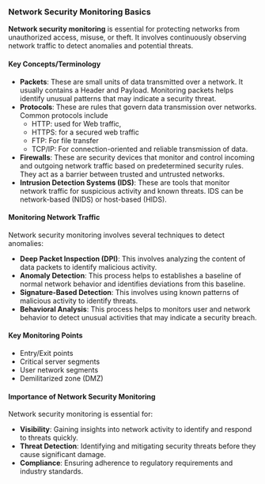 ### Network Security Monitoring Basics

**Network security monitoring** is essential for protecting networks from unauthorized access, misuse, or theft. It involves continuously observing network traffic to detect anomalies and potential threats. 

#### Key Concepts/Terminology

- **Packets**: These are small units of data transmitted over a network. It usually contains a Header and Payload. Monitoring packets helps identify unusual patterns that may indicate a security threat.
- **Protocols**: These are rules that govern data transmission over networks. Common protocols include 
    - HTTP: used for Web traffic, 
    - HTTPS: for a secured web traffic 
    - FTP: For file transfer 
    - TCP/IP: For connection-oriented and reliable transmission of data.
- **Firewalls**: These are security devices that monitor and control incoming and outgoing network traffic based on predetermined security rules. They act as a barrier between trusted and untrusted networks.
- **Intrusion Detection Systems (IDS)**: These are tools that monitor network traffic for suspicious activity and known threats. IDS can be network-based (NIDS) or host-based (HIDS).

#### Monitoring Network Traffic

Network security monitoring involves several techniques to detect anomalies:

- **Deep Packet Inspection (DPI)**: This involves analyzing the content of data packets to identify malicious activity.
- **Anomaly Detection**: This process helps to establishes a baseline of normal network behavior and identifies deviations from this baseline.
- **Signature-Based Detection**: This involves using  known patterns of malicious activity to identify threats.
- **Behavioral Analysis**: This process helps to monitors user and network behavior to detect unusual activities that may indicate a security breach.

#### Key Monitoring Points

- Entry/Exit points
- Critical server segments
- User network segments
- Demilitarized zone (DMZ)


#### Importance of Network Security Monitoring

Network security monitoring is essential for:

- **Visibility**: Gaining insights into network activity to identify and respond to threats quickly.
- **Threat Detection**: Identifying and mitigating security threats before they cause significant damage.
- **Compliance**: Ensuring adherence to regulatory requirements and industry standards.
